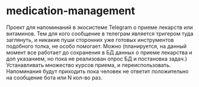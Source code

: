# medication-management

Проект для напоминаний в экосистеме Telegram о приеме лекарств или витаминов. Тем для кого сообщение в телеграм является тригером туда заглянуть, и никакие пуши сторонних уже готовых инструментов подобного толка, не особо помогает.
Можно (планируется, на данный момент все работает до сохранения в БД данных о приеме лекарства и доп указанием, но пока не реализован опрос БД и постановка задач.) Устанавливать множество курсов приема, и переиспользовать.
Напоминания будут приходить пока человек не ответит положительно на сообщение бота или N кол-во раз.
